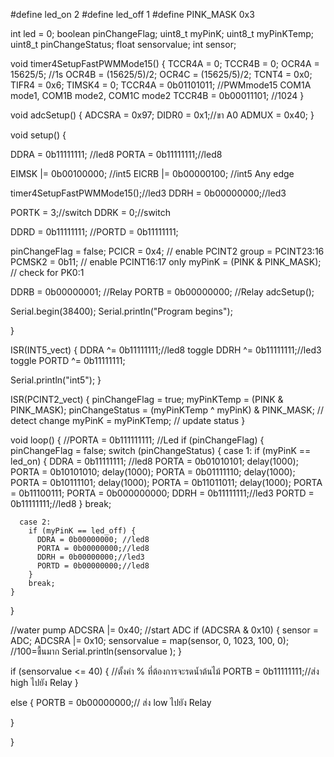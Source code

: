 #define led_on 2
#define led_off 1
#define PINK_MASK 0x3

int led = 0;
boolean pinChangeFlag;
uint8_t myPinK;
uint8_t myPinKTemp;
uint8_t pinChangeStatus;
float sensorvalue;
int sensor;


void timer4SetupFastPWMMode15() {
  TCCR4A = 0;
  TCCR4B = 0;
  OCR4A = 15625/5; //1s
  OCR4B = (15625/5)/2;
  OCR4C = (15625/5)/2;
  TCNT4 = 0x0;
  TIFR4 = 0x6;
  TIMSK4 = 0;
  TCCR4A = 0b01101011; //PWMmode15 COM1A mode1, COM1B mode2, COM1C mode2
  TCCR4B = 0b00011101; //1024
}

void adcSetup() {
  ADCSRA = 0x97;
  DIDR0 = 0x1;//ขา A0
  ADMUX = 0x40;
}

void setup() {

  DDRA = 0b11111111; //led8
  PORTA = 0b11111111;//led8

  EIMSK |= 0b00100000; //int5
  EICRB |= 0b00000100; //int5 Any edge

  timer4SetupFastPWMMode15();//led3
  DDRH = 0b00000000;//led3

  PORTK = 3;//switch
  DDRK = 0;//switch

  DDRD = 0b11111111;
  //PORTD = 0b11111111;
  
  pinChangeFlag = false;
  PCICR = 0x4; // enable PCINT2 group = PCINT23:16
  PCMSK2 = 0b11; // enable PCINT16:17 only
  myPinK = (PINK & PINK_MASK); // check for PK0:1

  DDRB = 0b00000001; //Relay
  PORTB = 0b00000000; //Relay
  adcSetup();

  Serial.begin(38400);
  Serial.println("Program begins");

}

ISR(INT5_vect) {
  DDRA ^= 0b11111111;//led8 toggle
  DDRH ^= 0b11111111;//led3 toggle
  PORTD ^= 0b11111111;
  
  Serial.println("int5");
}

ISR(PCINT2_vect) {
  pinChangeFlag = true;
  myPinKTemp = (PINK & PINK_MASK);
  pinChangeStatus = (myPinKTemp ^ myPinK) & PINK_MASK; // detect change
  myPinK = myPinKTemp; // update status
}


void loop() {
  //PORTA = 0b111111111;
  //Led
  if (pinChangeFlag) {
    pinChangeFlag = false;
    switch (pinChangeStatus) {
      case 1:
        if (myPinK == led_on) {
          DDRA = 0b11111111; //led8
          PORTA = 0b01010101;
          delay(1000);
          PORTA = 0b10101010;
          delay(1000);
          PORTA = 0b01111110;
          delay(1000);
          PORTA = 0b10111101;
          delay(1000);
          PORTA = 0b11011011;
          delay(1000);
          PORTA = 0b11100111;
          PORTA = 0b000000000;
          DDRH = 0b11111111;//led3
          PORTD = 0b11111111;//led8
        }
        break;

      case 2:
        if (myPinK == led_off) {
          DDRA = 0b00000000; //led8
          PORTA = 0b00000000;//led8
          DDRH = 0b00000000;//led3
          PORTD = 0b00000000;//led8
        }
        break;
    }
  }


  //water pump
  ADCSRA |= 0x40; //start ADC
  if (ADCSRA & 0x10) {
    sensor = ADC;
    ADCSRA |= 0x10;
    sensorvalue = map(sensor, 0, 1023, 100, 0);  //100=ชื้นมาก
    Serial.println(sensorvalue );
  }

  if (sensorvalue <= 40) {  //ตั้งค่า % ที่ต้องการจะรดน้ำต้นไม้
    PORTB = 0b11111111;//ส่ง high ไปยัง Relay
  }

  else {
    PORTB = 0b00000000;// ส่ง low ไปยัง Relay

  }

}
